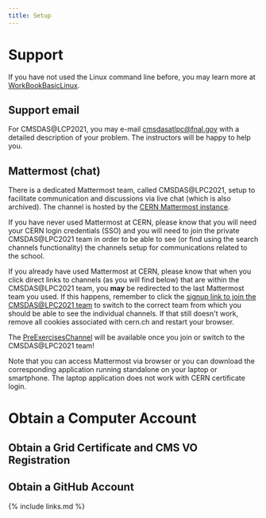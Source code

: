 ```yaml
---
title: Setup
---
```


# Support

 If you have not used the Linux command line before, you may learn more at [WorkBookBasicLinux](https://twiki.cern.ch/twiki/bin/view/CMSPublic/WorkBookBasicLinux).

## Support email

For CMSDAS@LCP2021, you may e-mail [cmsdasatlpc@fnal.gov](mailto:cmsdasatlpc@fnal.gov) with a detailed description of your problem. The instructors will be happy to help you.

## Mattermost (chat)

There is a dedicated Mattermost team, called CMSDAS@LPC2021, setup to facilitate communication and discussions via live chat (which is also archived). The channel is hosted by the [CERN Mattermost instance](https://mattermost.web.cern.ch).

If you have never used Mattermost at CERN, please know that you will need your CERN login credentials (SSO) and you will need to join the private CMSDAS@LPC2021 team in order to be able to see (or find using the search channels functionality) the channels setup for communications related to the school.

If you already have used Mattermost at CERN, please know that when you click direct links to channels (as you will find below) that are within the CMSDAS@LPC2021 team, you **may** be redirected to the last Mattermost team you used. If this happens, remember to click the [signup link to join the CMSDAS@LPC2021 team](https://mattermost.web.cern.ch/signup_user_complete/?id=kayhqykwg3fhuc7gp1j4aw941c) to switch to the correct team from which you should be able to see the individual channels. If that still doesn't work, remove all cookies associated with cern.ch and restart your browser.

The [PreExercisesChannel](https://mattermost.web.cern.ch/cmsdaslpc2021/channels/preexercises) will be available once you join or switch to the CMSDAS@LPC2021 team!

Note that you can access Mattermost via browser or you can download the corresponding application running standalone on your laptop or smartphone. The laptop application does not work with CERN certificate login.

# Obtain a Computer Account

## Obtain a Grid Certificate and CMS VO Registration

## Obtain a GitHub Account

{% include links.md %}
